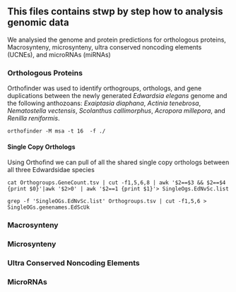 ## This files contains stwp by step how to analysis genomic data

We analysied the genome and protein predictions for orthologous proteins, Macrosynteny, microsynteny, ultra conserved noncoding elements (UCNEs), and microRNAs (miRNAs)

### Orthologous Proteins
Orthofinder was used to identify orthogroups, orthologs, and gene duplications between the newly generated *Edwardsia elegans* genome and the following anthozoans: *Exaiptasia diaphana*, *Actinia tenebrosa*, *Nematostella vectensis*, *Scolanthus callimorphus*, *Acropora millepora*, and *Renilla reniformis*.

`orthofinder -M msa -t 16  -f ./`

#### Single Copy Orthologs
Using Orthofind we can pull of all the shared single copy orthologs between all three Edwardsidae species

`cat Orthogroups.GeneCount.tsv | cut -f1,5,6,8 | awk '$2==$3 && $2==$4 {print $0}'|awk '$2>0' | awk '$2==1 {print $1}'> SingleOgs.EdNvSc.list`

`grep -f 'SingleOGs.EdNvSc.list' Orthogroups.tsv | cut -f1,5,6 > SingleOGs.genenames.EdScUk`

### Macrosynteny


### Microsynteny


### Ultra Conserved Noncoding Elements


### MicroRNAs
